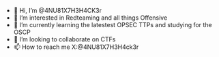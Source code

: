 - 👋 Hi, I’m @4NU81X7H3H4CK3r
- 👀 I’m interested in Redteaming and all things Offensive
- 🌱 I’m currently learning the latestest OPSEC TTPs and studying for the OSCP
- 💞️ I’m looking to collaborate on CTFs 
- 📫 How to reach me X:@4NU81X7H3H4ck3r

<!---
4NU81X7H3H4CK3r/4NU81X7H3H4CK3r is a ✨ special ✨ repository because its `README.md` (this file) appears on your GitHub profile.
You can click the Preview link to take a look at your changes.
--->
